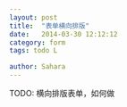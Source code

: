 ```yaml
---
layout: post
title:  "表单横向排版"
date:   2014-03-30 12:12:12
category: form
tags: todo L

author: Sahara
---
```


TODO: 横向排版表单，如何做
